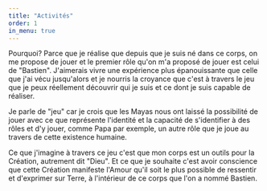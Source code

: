 ```yaml
---
title: "Activités"
order: 1
in_menu: true
---
```

Pourquoi?
Parce que je réalise que depuis que je suis né dans ce corps, on me propose de jouer et le premier rôle qu'on m'a proposé de jouer est celui de "Bastien".
J'aimerais vivre une expérience plus épanouissante que celle que j'ai vécu jusqu'alors et je nourris la croyance que c'est à travers le jeu que je peux réellement découvrir qui je suis et ce dont je suis capable de réaliser.

Je parle de "jeu" car je crois que les Mayas nous ont laissé la possibilité de jouer avec ce que représente l'identité et la capacité de s'identifier à des rôles et d'y jouer, comme Papa par exemple, un autre rôle que je joue au travers de cette existence humaine.




Ce que j'imagine à travers ce jeu c'est que mon corps est un outils pour la Création, autrement dit "Dieu".
Et ce que je souhaite c'est avoir conscience que cette Création manifeste l'Amour qu'il soit le plus possible de ressentir et d'exprimer sur Terre, à l'intérieur de ce corps que l'on a nommé Bastien. 
